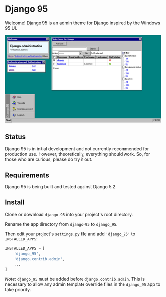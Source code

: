 # Django 95

Welcome! Django 95 is an admin theme for [Django](https://www.djangoproject.com) inspired by the Windows 95 UI.

![Django 95 changelist](/screenshots/changelist.png)


## Status

Django 95 is in initial development and not currently recommended for production use. However, theoretically, everything should work. So, for those who are curious, please do try it out.


## Requirements

Django 95 is being built and tested against Django 5.2.


## Install

Clone or download `django-95` into your project's root directory.

Rename the app directory from `django-95` to `django_95`.

Then edit your project's `settings.py` file and add `'django_95'` to `INSTALLED_APPS`:

```py
INSTALLED_APPS = [
    'django_95',
    'django.contrib.admin',
    ...
]
```

*Note*: `django_95` must be added before `django.contrib.admin`. This is necessary to allow any admin template override files in the `django_95` app to take priority.
